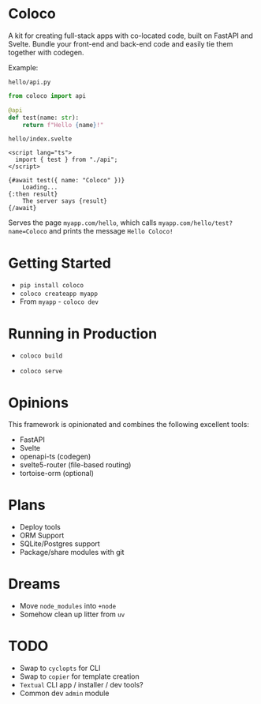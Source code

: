 # Coloco

A kit for creating full-stack apps with co-located code, built on FastAPI and Svelte. Bundle your front-end and back-end code and easily tie them together with codegen.

Example:

`hello/api.py`

```python
from coloco import api

@api
def test(name: str):
    return f"Hello {name}!"

```

`hello/index.svelte`

```svelte
<script lang="ts">
  import { test } from "./api";
</script>

{#await test({ name: "Coloco" })}
	Loading...
{:then result}
	The server says {result}
{/await}
```

Serves the page `myapp.com/hello`, which calls `myapp.com/hello/test?name=Coloco` and prints the message `Hello Coloco!`

# Getting Started

- `pip install coloco`
- `coloco createapp myapp`
- From `myapp` - `coloco dev`

# Running in Production

- `coloco build`

- `coloco serve`

# Opinions

This framework is opinionated and combines the following excellent tools:

- FastAPI
- Svelte
- openapi-ts (codegen)
- svelte5-router (file-based routing)
- tortoise-orm (optional)

# Plans

- Deploy tools
- ORM Support
- SQLite/Postgres support
- Package/share modules with git

# Dreams

- Move `node_modules` into `+node`
- Somehow clean up litter from `uv`

# TODO

- Swap to `cyclopts` for CLI
- Swap to `copier` for template creation
- `Textual` CLI app / installer / dev tools?
- Common dev `admin` module
